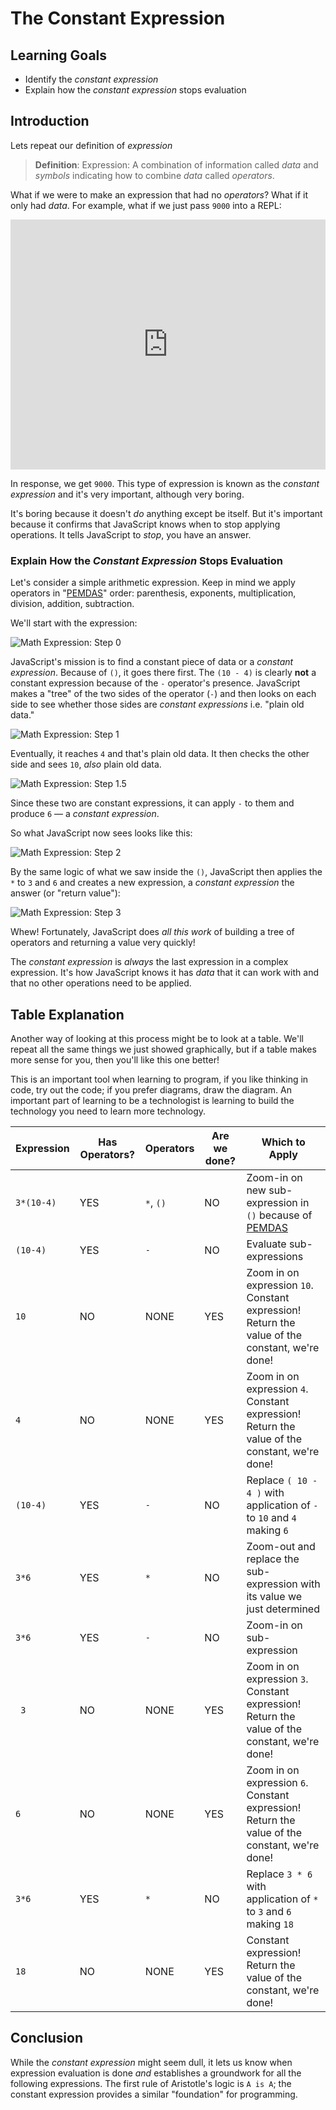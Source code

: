 # The Constant Expression

## Learning Goals

* Identify the _constant expression_
* Explain how the _constant expression_ stops evaluation

## Introduction

Lets repeat our definition of _expression_

> **Definition**: Expression: A combination of information called _data_ and
> _symbols_ indicating how to combine _data_ called _operators_.

What if we were to make an expression that had no _operators_? What if it only
had _data_. For example, what if we just pass `9000` into a REPL:

<iframe height="400px" width="100%" src="https://repl.it/@MaxwellBenton2/FlatPrimaryLanservers?lite=true" scrolling="no" frameborder="no" allowtransparency="true" allowfullscreen="true" sandbox="allow-forms allow-pointer-lock allow-popups allow-same-origin allow-scripts allow-modals"></iframe>

In response, we get `9000`. This type of expression is known as the _constant
expression_ and it's very important, although very boring.

It's boring because it doesn't _do_ anything except be itself. But it's
important because it confirms that JavaScript knows when to stop applying operations.
It tells JavaScript to _stop_, you have an answer.

### Explain How the _Constant Expression_ Stops Evaluation

Let's consider a simple arithmetic expression. Keep in mind we apply operators
in "[PEMDAS][]" order: parenthesis, exponents, multiplication, division,
addition, subtraction.

We'll start with the expression:

![Math Expression: Step 0](https://curriculum-content.s3.amazonaws.com/programming-univbasics/the-constant-expression/Image_54_Step0.png)

JavaScript's mission is to find a constant piece of data or a _constant expression_.
Because of `()`, it goes there first. The `(10 - 4)` is clearly **not** a
constant expression because of the `-` operator's presence. JavaScript makes a "tree"
of the two sides of the operator (`-`) and then looks on each side to see
whether those sides are _constant expressions_ i.e. "plain old data."

![Math Expression: Step 1](https://curriculum-content.s3.amazonaws.com/programming-univbasics/the-constant-expression/Image_54_Step1.5.png)

Eventually, it reaches `4` and that's plain old data. It then checks the other
side and sees `10`, _also_ plain old data.

![Math Expression: Step 1.5](https://curriculum-content.s3.amazonaws.com/programming-univbasics/the-constant-expression/Image_54_Step2.png)

Since these two are constant expressions, it can apply `-` to them and produce
`6` &mdash; a _constant expression_.

So what JavaScript now sees looks like this:

![Math Expression: Step 2](https://curriculum-content.s3.amazonaws.com/programming-univbasics/the-constant-expression/Image_54_Step4.png)

By the same logic of what we saw inside the `()`, JavaScript then applies the
`*` to `3` and `6` and creates a new expression, a _constant expression_ the
answer (or "return value"):

![Math Expression: Step 3](https://curriculum-content.s3.amazonaws.com/programming-univbasics/the-constant-expression/Image_54_Step5.png)

Whew! Fortunately, JavaScript does _all this work_ of building a tree of
operators and returning a value very quickly!

The _constant expression_ is _always_ the last expression in a complex
expression. It's how JavaScript knows it has _data_ that it can work with and
that no other operations need to be applied.

## Table Explanation

Another way of looking at this process might be to look at a table. We'll
repeat all the same things we just showed graphically, but if a table makes
more sense for you, then you'll like this one better!

This is an important tool when learning to program, if you like thinking in
code, try out the code; if you prefer diagrams, draw the diagram. An important
part of learning to be a technologist is learning to build the technology you
need to learn more technology.

| Expression       | Has Operators? | Operators | Are we done? | Which to Apply |
| ---------------- | -------------- | --------- | ------------ | -------------- |
| `3*(10-4)` | YES            | `*`, `()` | NO           | Zoom-in on new sub-expression in `()` because of [PEMDAS][]|
| `(10-4)`     | YES            | `-`       | NO           | Evaluate sub-expressions|
| `10`             | NO             | NONE      | YES          | Zoom in on expression `10`. Constant expression! Return the value of the constant, we're done!|
| `4`              | NO             | NONE      | YES          | Zoom in on expression `4`. Constant expression! Return the value of the constant, we're done!|
| `(10-4)`     | YES            | `-`       | NO           | Replace `( 10 - 4 )` with application of `-` to `10` and `4` making `6`
| `3*6`          | YES            | `*`       | NO           | Zoom-out and replace the sub-expression with its value we just determined|
| `3*6`          | YES            | `-`       | NO           | Zoom-in on sub-expression|
| ` 3`             | NO             | NONE      | YES          | Zoom in on expression `3`. Constant expression! Return the value of the constant, we're done!|
| `6`              | NO             | NONE      | YES          | Zoom in on expression `6`. Constant expression! Return the value of the constant, we're done!|
| `3*6`          | YES            | `*`       | NO           | Replace `3 * 6` with application of `*` to `3` and `6` making `18`|
| `18`             | NO             | NONE      | YES          | Constant expression! Return the value of the constant, we're done!|

## Conclusion

While the _constant expression_ might seem dull, it lets us know when
expression evaluation is done _and_ establishes a groundwork for all the
following expressions. The first rule of Aristotle's logic is `A is A`; the
constant expression provides a similar "foundation" for programming.

[PEMDAS]: https://en.wikipedia.org/wiki/Order_of_operations
